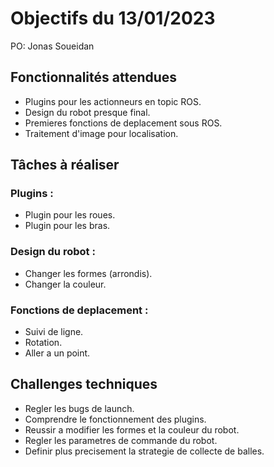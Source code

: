 # Objectifs du 13/01/2023

PO: Jonas Soueidan


## Fonctionnalités attendues

- Plugins pour les actionneurs en topic ROS.
- Design du robot presque final.
- Premieres fonctions de deplacement sous ROS.
- Traitement d'image pour localisation.


## Tâches à réaliser

### Plugins :
- Plugin pour les roues.
- Plugin pour les bras.

### Design du robot :
- Changer les formes (arrondis).
- Changer la couleur.

### Fonctions de deplacement :
- Suivi de ligne.
- Rotation.
- Aller a un point.


## Challenges techniques

- Regler les bugs de launch.
- Comprendre le fonctionnement des plugins.
- Reussir a modifier les formes et la couleur du robot.
- Regler les parametres de commande du robot.
- Definir plus precisement la strategie de collecte de balles.


